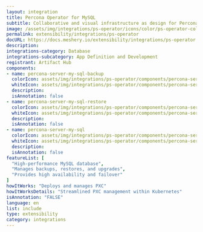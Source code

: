 ```yaml
---
layout: integration
title: Percona Operator for MySQL
subtitle: Collaborative and visual infrastructure as design for Percona Operator for MySQL
image: /assets/img/integrations/ps-operator/icons/color/ps-operator-color.svg
permalink: extensibility/integrations/ps-operator
docURL: https://docs.meshery.io/extensibility/integrations/ps-operator
description: 
integrations-category: Database
integrations-subcategory: App Definition and Development
registrant: Artifact Hub
components: 
- name: percona-server-my-sql-backup
  colorIcon: assets/img/integrations/ps-operator/components/percona-server-my-sql-backup/icons/color/percona-server-my-sql-backup-color.svg
  whiteIcon: assets/img/integrations/ps-operator/components/percona-server-my-sql-backup/icons/white/percona-server-my-sql-backup-white.svg
  description: 
  isAnnotation: false
- name: percona-server-my-sql-restore
  colorIcon: assets/img/integrations/ps-operator/components/percona-server-my-sql-restore/icons/color/percona-server-my-sql-restore-color.svg
  whiteIcon: assets/img/integrations/ps-operator/components/percona-server-my-sql-restore/icons/white/percona-server-my-sql-restore-white.svg
  description: 
  isAnnotation: false
- name: percona-server-my-sql
  colorIcon: assets/img/integrations/ps-operator/components/percona-server-my-sql/icons/color/percona-server-my-sql-color.svg
  whiteIcon: assets/img/integrations/ps-operator/components/percona-server-my-sql/icons/white/percona-server-my-sql-white.svg
  description: 
  isAnnotation: false
featureList: [
  "High-performance MySQL database",
  "Manages backups, restores, and upgrades",
  "Provides high availability and failover"
]
howItWorks: "Deploys and manages PXC"
howItWorksDetails: "Streamlined PXC management within Kubernetes"
isAnnotation: "FALSE"
language: en
list: include
type: extensibility
category: integrations
---
```

